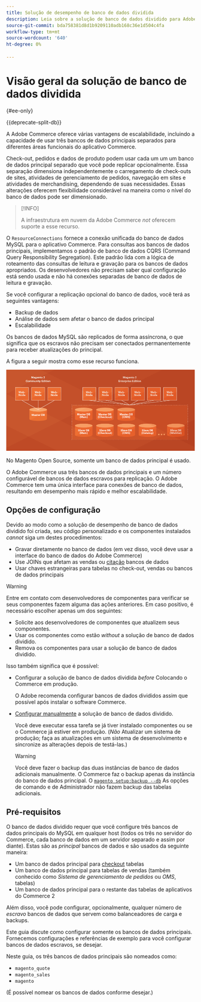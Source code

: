 ```yaml
---
title: Solução de desempenho de banco de dados dividida
description: Leia sobre a solução de banco de dados dividido para Adobe Commerce e Magento Open Source.
source-git-commit: bda758381d8d1b9209110adb168c36e1d504c4fa
workflow-type: tm+mt
source-wordcount: '640'
ht-degree: 0%

---
```



# Visão geral da solução de banco de dados dividida

{#ee-only}

{{deprecate-split-db}}

A Adobe Commerce oferece várias vantagens de escalabilidade, incluindo a capacidade de usar três bancos de dados principais separados para diferentes áreas funcionais do aplicativo Commerce.

Check-out, pedidos e dados de produto podem usar cada um um um banco de dados principal separado que você pode replicar opcionalmente. Essa separação dimensiona independentemente o carregamento de check-outs de sites, atividades de gerenciamento de pedidos, navegação em sites e atividades de merchandising, dependendo de suas necessidades. Essas alterações oferecem flexibilidade considerável na maneira como o nível do banco de dados pode ser dimensionado.

>[!INFO]
>
>A infraestrutura em nuvem da Adobe Commerce _not_ oferecem suporte a esse recurso.

O `ResourceConnections` fornece a conexão unificada do banco de dados MySQL para o aplicativo Commerce. Para consultas aos bancos de dados principais, implementamos o padrão de banco de dados CQRS (Command Query Responsibility Segregation). Este padrão lida com a lógica de roteamento das consultas de leitura e gravação para os bancos de dados apropriados. Os desenvolvedores não precisam saber qual configuração está sendo usada e não há conexões separadas de banco de dados de leitura e gravação.

Se você configurar a replicação opcional do banco de dados, você terá as seguintes vantagens:

- Backup de dados
- Análise de dados sem afetar o banco de dados principal
- Escalabilidade

Os bancos de dados MySQL são replicados de forma assíncrona, o que significa que os escravos não precisam ser conectados permanentemente para receber atualizações do principal.

A figura a seguir mostra como esse recurso funciona.

![O Adobe Commerce usa bancos de dados diferentes para armazenar tabelas](../../assets/configuration/split-db-diagram-ee.png)

No Magento Open Source, somente um banco de dados principal é usado.

O Adobe Commerce usa três bancos de dados principais e um número configurável de bancos de dados escravos para replicação. O Adobe Commerce tem uma única interface para conexões de banco de dados, resultando em desempenho mais rápido e melhor escalabilidade.

## Opções de configuração

Devido ao modo como a solução de desempenho de banco de dados dividido foi criada, seu código personalizado e os componentes instalados _cannot_ siga um destes procedimentos:

- Gravar diretamente no banco de dados (em vez disso, você deve usar a interface do banco de dados do Adobe Commerce)
- Use JOINs que afetam as vendas ou [citação](https://glossary.magento.com/quote) bancos de dados
- Usar chaves estrangeiras para tabelas no check-out, vendas ou bancos de dados principais

>[!WARNING]
>
>Entre em contato com desenvolvedores de componentes para verificar se seus componentes fazem alguma das ações anteriores. Em caso positivo, é necessário escolher apenas um dos seguintes:
>
>- Solicite aos desenvolvedores de componentes que atualizem seus componentes.
>- Usar os componentes como estão _without_ a solução de banco de dados dividido.
>- Remova os componentes para usar a solução de banco de dados dividido.


Isso também significa que é possível:

- Configurar a solução de banco de dados dividida _before_ Colocando o Commerce em produção.

   O Adobe recomenda configurar bancos de dados divididos assim que possível após instalar o software Commerce.

- [Configurar manualmente](multi-master-manual.md) a solução de banco de dados dividido.

   Você deve executar essa tarefa se já tiver instalado componentes ou se o Commerce já estiver em produção. (_Não_ Atualizar um sistema de produção; faça as atualizações em um sistema de desenvolvimento e sincronize as alterações depois de testá-las.)

   >[!WARNING]
   >
   >Você deve fazer o backup das duas instâncias de banco de dados adicionais manualmente. O Commerce faz o backup apenas da instância do banco de dados principal. O [`magento setup:backup --db`](https://devdocs.magento.com/guides/v2.4/install-gde/install/cli/install-cli-backup.html) As opções de comando e de Administrador não fazem backup das tabelas adicionais.

## Pré-requisitos

O banco de dados dividido requer que você configure três bancos de dados principais do MySQL em qualquer host (todos os três no servidor do Commerce, cada banco de dados em um servidor separado e assim por diante). Estas são as _principal_ bancos de dados e são usados da seguinte maneira:

- Um banco de dados principal para [checkout](https://glossary.magento.com/checkout) tabelas
- Um banco de dados principal para tabelas de vendas (também conhecido como _Sistema de gerenciamento de pedidos_ ou _OMS_, tabelas)
- Um banco de dados principal para o restante das tabelas de aplicativos do Commerce 2

Além disso, você pode configurar, opcionalmente, qualquer número de _escravo_ bancos de dados que servem como balanceadores de carga e backups.

Este guia discute como configurar somente os bancos de dados principais. Fornecemos configurações e referências de exemplo para você configurar bancos de dados escravos, se desejar.

Neste guia, os três bancos de dados principais são nomeados como:

- `magento_quote`
- `magento_sales`
- `magento`

(É possível nomear os bancos de dados conforme desejar.)
